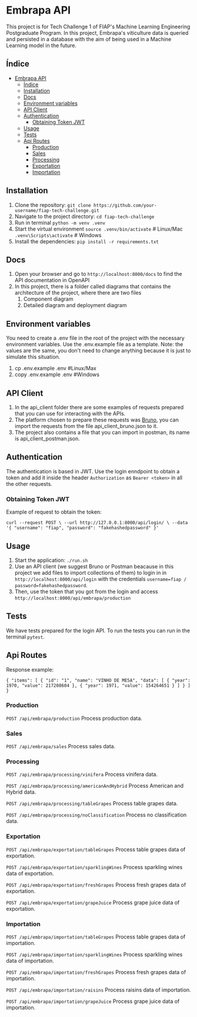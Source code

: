 # Embrapa API

This project is for Tech Challenge 1 of FIAP's Machine Learning Engineering Postgraduate Program.
In this project, Embrapa's viticulture data is queried and persisted in a database with the aim of being used in a Machine Learning model in the future.

## Índice

- [Embrapa API](#embrapa-api)
  - [Índice](#índice)
  - [Installation](#installation)
  - [Docs](#docs)
  - [Environment variables](#environment-variables)
  - [API Client](#api-client)
  - [Authentication](#authentication)
    - [Obtaining Token JWT](#obtaining-token-jwt)
  - [Usage](#usage)
  - [Tests](#tests)
  - [Api Routes](#api-routes)
    - [Production](#production)
    - [Sales](#sales)
    - [Processing](#processing)
    - [Exportation](#exportation)
    - [Importation](#importation)

## Installation

1. Clone the repository: `git clone https://github.com/your-username/fiap-tech-challenge.git`
2. Navigate to the project directory: `cd fiap-tech-challenge`
3. Run in terminal `python -m venv .venv`
4. Start the virtual environment `source .venv/bin/activate`  # Linux/Mac
                                 `.venv\Scripts\activate`  # Windows
5. Install the dependencies: `pip install -r requirements.txt`

## Docs

1. Open your browser and go to `http://localhost:8000/docs` to find the API documentation in OpenAPI
2. In this project, there is a folder called diagrams that contains the architecture of the project, where there are two files
    1. Component diagram
    2. Detailed diagram and deployment diagram

## Environment variables

You need to create a .env file in the root of the project with the necessary environment variables. Use the .env.example file as a template.
Note: the values are the same, you don't need to change anything because it is just to simulate this situation.
  1. cp .env.example .env   #Linux/Max
  2. copy .env.example .env #Windows

## API Client

1. In the api_client folder there are some examples of requests prepared that you can use for interacting with the APIs.
2. The platform chosen to prepare these requests was [Bruno](https://github.com/usebruno/bruno), you can import the requests from the file api_client_bruno.json to it.
3. The project also contains a file that you can import in postman, its name is api_client_postman.json.

## Authentication

The authentication is based in JWT. Use the login enndpoint to obtain a token and add it inside the header `Authorization` as `Bearer <token>` in all the other requests.

### Obtaining Token JWT

Example of request to obtain the token:

`curl --request POST \
  --url http://127.0.0.1:8000/api/login/ \
  --data '{
  "username": "fiap",
  "password": "fakehashedpassword"
}'`

## Usage

1. Start the application: `./run.sh`
2. Use an API client (we suggest Bruno or Postman beacause in this project we add files to import collections of them) to login in in `http://localhost:8000/api/login` with the credentials
  `username=fiap / password=fakehashedpassword`.
3. Then, use the token that you got from the login and access `http://localhost:8000/api/embrapa/production`

## Tests

We have tests prepared for the login API.
To run the tests you can run in the terminal `pytest`.

## Api Routes

Response example:

`{
  "items": [
    {
      "id": "1",
      "name": "VINHO DE MESA",
      "data": [
        {
          "year": 1970,
          "value": 217208604
        },
        {
          "year": 1971,
          "value": 154264651
        }
      ]
    }
  ]
}`

### Production

`POST /api/embrapa/production`
Process production data.

### Sales

`POST /api/embrapa/sales`
Process sales data.

### Processing

`POST /api/embrapa/processing/vinifera`
Process vinifera data.

`POST /api/embrapa/processing/americanAndHybrid`
Process American and Hybrid data.

`POST /api/embrapa/processing/tableGrapes`
Process table grapes data.

`POST /api/embrapa/processing/noClassification`
Process no classification data.

### Exportation

`POST /api/embrapa/exportation/tableGrapes`
Process table grapes data of exportation.

`POST /api/embrapa/exportation/sparklingWines`
Process sparkling wines data of exportation.

`POST /api/embrapa/exportation/freshGrapes`
Process fresh grapes data of exportation.

`POST /api/embrapa/exportation/grapeJuice`
Process grape juice data of exportation.

### Importation

`POST /api/embrapa/importation/tableGrapes`
Process table grapes data of importation.

`POST /api/embrapa/importation/sparklingWines`
Process sparkling wines data of importation.

`POST /api/embrapa/importation/freshGrapes`
Process fresh grapes data of importation.

`POST /api/embrapa/importation/raisins`
Process raisins data of importation.

`POST /api/embrapa/importation/grapeJuice`
Process grape juice data of importation.
